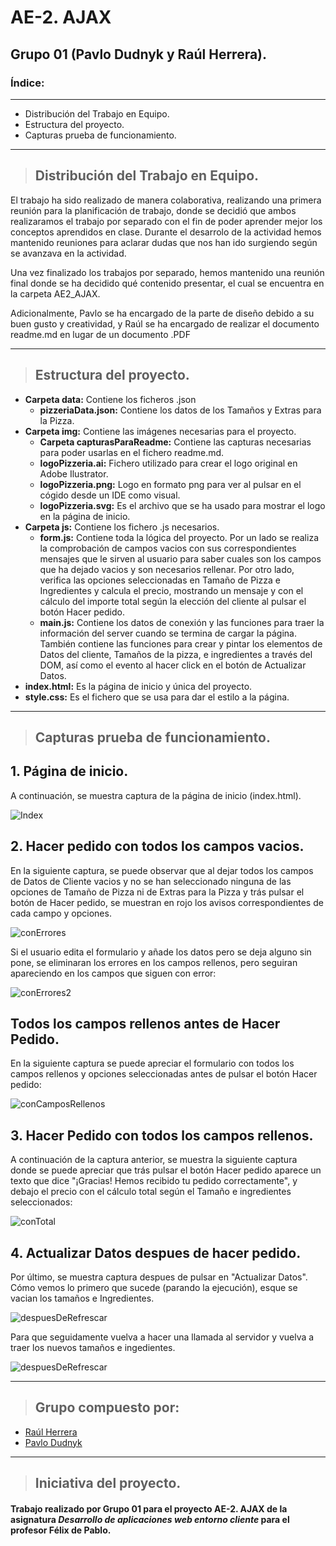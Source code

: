 # AE-2. AJAX 
## Grupo 01  (Pavlo Dudnyk y Raúl Herrera).


### Índice:
---
* Distribución del Trabajo en Equipo.
* Estructura del proyecto.
* Capturas prueba de funcionamiento.

---
>## Distribución del Trabajo en Equipo.

El trabajo ha sido realizado de manera colaborativa, realizando una primera reunión para la planificación de trabajo, donde se decidió que ambos realizaramos el trabajo por separado con el fin de poder aprender mejor los conceptos aprendidos en clase. Durante el desarrolo de la actividad hemos mantenido reuniones para aclarar dudas que nos han ido surgiendo según se avanzava en la actividad. 

Una vez finalizado los trabajos por separado, hemos mantenido una reunión final donde se ha decidido qué contenido presentar, el cual se encuentra en la carpeta AE2_AJAX.

Adicionalmente, Pavlo se ha encargado de la parte de diseño debido a su buen gusto y creatividad, y Raúl se ha encargado de realizar el documento readme.md en lugar de un documento .PDF

---
>## Estructura del proyecto.

* **Carpeta data:** Contiene los ficheros .json
    * **pizzeriaData.json:** Contiene los datos de los Tamaños y Extras para la Pizza.
* **Carpeta img:** Contiene las imágenes necesarias para el proyecto.
    * **Carpeta capturasParaReadme:** Contiene las capturas necesarias para poder usarlas en el fichero readme.md.
    * **logoPizzeria.ai:** Fichero utilizado para crear el logo original en Adobe Ilustrator.
    * **logoPizzeria.png:** Logo en formato png para ver al pulsar en el cógido desde un IDE como visual.
    * **logoPizzeria.svg:** Es el archivo que se ha usado para mostrar el logo en la página de inicio.
* **Carpeta js:** Contiene los fichero .js necesarios.
    * **form.js:** Contiene toda la lógica del proyecto.
    Por un lado se realiza la comprobación de campos vacios con sus correspondientes mensajes que le sirven al usuario para saber cuales son los campos que ha dejado vacios y son necesarios rellenar. 
    Por otro lado, verifica las opciones seleccionadas en Tamaño de Pizza e Ingredientes y calcula el precio, mostrando un mensaje y con el cálculo del importe total según la elección del cliente al pulsar el botón Hacer pedido.  
    * **main.js:** Contiene los datos de conexión y las funciones para traer la información del server cuando se termina de cargar la página. También contiene las funciones para crear y pintar los elementos de Datos del cliente, Tamaños de la pizza, e ingredientes a través del DOM, así como el evento al hacer click en el botón de Actualizar Datos.
* **index.html:** Es la página de inicio y única del proyecto. 
* **style.css:** Es el fichero que se usa para dar el estilo a la página.
---

>## Capturas prueba de funcionamiento.  
## 1. Página de inicio.<br> 

A continuación, se muestra captura de la página de inicio (index.html).<br>

![Index](./AE2_AJAX/img/capturasparaReadme/1.index.png)

## 2. Hacer pedido con todos los campos vacios.
En la siguiente captura, se puede observar que al dejar todos los campos de Datos de Cliente vacios y no se han seleccionado ninguna de las opciones de Tamaño de Pizza ni de Extras para la Pizza y trás pulsar el botón de Hacer pedido, se muestran en rojo los avisos correspondientes de cada campo y opciones.

![conErrores](./AE2_AJAX/img/capturasParaReadme/2.conErrores.png)

Si el usuario edita el formulario y añade los datos pero se deja alguno sin pone, se eliminaran los errores en los campos rellenos, pero seguiran apareciendo en los campos que siguen con error:

![conErrores2](./AE2_AJAX/img/capturasParaReadme/2.conErrores_2.png)

## Todos los campos rellenos antes de Hacer Pedido.

En la siguiente captura se puede apreciar el formulario con todos los campos rellenos y opciones seleccionadas antes de pulsar el botón Hacer pedido:

![conCamposRellenos](./AE2_AJAX/img/capturasParaReadme/3.conCamposRellenos.png)

## 3. Hacer Pedido con todos los campos rellenos.

A continuación de la captura anterior, se muestra la siguiente captura donde se puede apreciar que trás pulsar el botón Hacer pedido aparece un texto que dice "¡Gracias! Hemos recibido tu pedido correctamente", y debajo el precio con el cálculo total según el Tamaño e ingredientes seleccionados:

![conTotal](./AE2_AJAX/img/capturasParaReadme/4.conTotal.png)

## 4. Actualizar Datos despues de hacer pedido.

Por último, se muestra captura despues de pulsar en "Actualizar Datos".
Cómo vemos lo primero que sucede (parando la ejecución), esque se vacian los tamaños e Ingredientes.

![despuesDeRefrescar](./AE2_AJAX/img/capturasParaReadme/5.despuesDeRefrecar.png)

Para que seguidamente vuelva a hacer una llamada al servidor y vuelva a traer los nuevos tamaños e ingedientes.

![despuesDeRefrescar](./AE2_AJAX/img/capturasParaReadme/5.despuesDeRefrecar_2.png)

---
>## Grupo compuesto por:

* [Raúl Herrera](https://www.linkedin.com/in/raúl-herrera-gil/)
* [Pavlo Dudnyk](https://www.linkedin.com/in/pavlo-dudnyk/)

---

>## Iniciativa del **proyecto**.

#### Trabajo realizado por **Grupo 01** para el proyecto **AE-2. AJAX**  de la asignatura ***Desarrollo de aplicaciones web entorno cliente*** para el profesor **Félix de Pablo**.